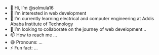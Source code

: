 - 👋 Hi, I’m @solmula16
- 👀 I’m interested in web development 
- 🌱 I’m currently learning electrical and computer engineering at Addis Ababa Institute of Technology 
- 💞️ I’m looking to collaborate on the journey of web development ..
- 📫 How to reach me ...
- 😄 Pronouns: ...
- ⚡ Fun fact: ...

<!---
solmula16/solmula16 is a ✨ special ✨ repository because its `README.md` (this file) appears on your GitHub profile.
You can click the Preview link to take a look at your changes.
--->
